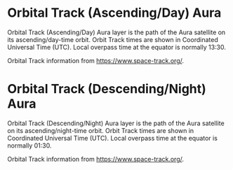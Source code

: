 # Orbital Track (Ascending/Day) Aura
Orbital Track (Ascending/Day) Aura layer is the path of the Aura satellite on its ascending/day-time orbit. Orbit Track times are shown in Coordinated Universal Time (UTC). Local overpass time at the equator is normally 13:30.

Orbital Track information from <https://www.space-track.org/>.

# Orbital Track (Descending/Night) Aura
Orbital Track (Descending/Night) Aura layer is the path of the Aura satellite on its ascending/night-time orbit. Orbit Track times are shown in Coordinated Universal Time (UTC). Local overpass time at the equator is normally 01:30.

Orbital Track information from <https://www.space-track.org/>.
